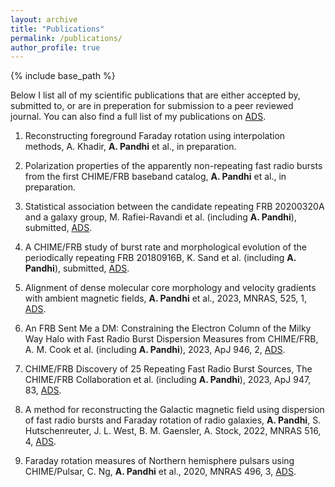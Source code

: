 ```yaml
---
layout: archive
title: "Publications"
permalink: /publications/
author_profile: true
---
```


{% include base_path %}

Below I list all of my scientific publications that are either accepted by, submitted to, or are in preperation for submission to a peer reviewed journal. You can also find a full list of my publications on [ADS](https://ui.adsabs.harvard.edu/search/q=author%3A%22Pandhi%2C%20Ayush%22&sort=date%20desc%2C%20bibcode%20desc&p_=0).

1. Reconstructing foreground Faraday rotation using interpolation methods, A. Khadir, **A. Pandhi** et al., in preparation.

2. Polarization properties of the apparently non-repeating fast radio bursts from the first CHIME/FRB baseband catalog, **A. Pandhi** et al., in preparation.

3. Statistical association between the candidate repeating FRB 20200320A and a galaxy group, M. Rafiei-Ravandi et al. (including **A. Pandhi**), submitted, [ADS](https://ui.adsabs.harvard.edu/abs/2023arXiv230809608R/abstract).

4. A CHIME/FRB study of burst rate and morphological evolution of the periodically repeating FRB 20180916B, K. Sand et al. (including **A. Pandhi**), submitted, [ADS](https://ui.adsabs.harvard.edu/abs/2023arXiv230705839S/abstract).

5. Alignment of dense molecular core morphology and velocity gradients with ambient magnetic fields, **A. Pandhi** et al., 2023, MNRAS, 525, 1, [ADS](https://ui.adsabs.harvard.edu/abs/2023MNRAS.525..364P/abstract).

6. An FRB Sent Me a DM: Constraining the Electron Column of the Milky Way Halo with Fast Radio Burst Dispersion Measures from CHIME/FRB, A. M. Cook et al. (including **A. Pandhi**), 2023, ApJ 946, 2, [ADS](https://ui.adsabs.harvard.edu/abs/2023ApJ...946...58C/abstract).

7. CHIME/FRB Discovery of 25 Repeating Fast Radio Burst Sources, The CHIME/FRB Collaboration et al. (including **A. Pandhi**), 2023, ApJ 947, 83, [ADS](https://ui.adsabs.harvard.edu/abs/2023arXiv230108762T/abstract).

8. A method for reconstructing the Galactic magnetic field using dispersion of fast radio bursts and Faraday rotation of radio galaxies, **A. Pandhi**, S. Hutschenreuter, J. L. West, B. M. Gaensler, A. Stock, 2022, MNRAS 516, 4, [ADS](https://ui.adsabs.harvard.edu/abs/2022MNRAS.516.4739P/abstract).

9. Faraday rotation measures of Northern hemisphere pulsars using CHIME/Pulsar, C. Ng, **A. Pandhi** et al., 2020, MNRAS 496, 3, [ADS](https://ui.adsabs.harvard.edu/abs/2020MNRAS.496.2836N/abstract).
